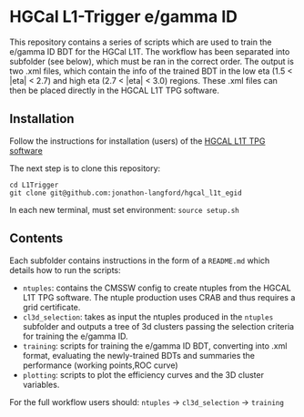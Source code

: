 # HGCal L1-Trigger e/gamma ID
This repository contains a series of scripts which are used to train the e/gamma ID BDT for the HGCal L1T. The workflow has been separated into subfolder (see below), which must be ran in the correct order. The output is two .xml files, which contain the info of the trained BDT in the low eta (1.5 < |eta| < 2.7) and high eta (2.7 < |eta| < 3.0) regions. These .xml files can then be placed directly in the HGCAL L1T TPG software.


## Installation
Follow the instructions for installation (users) of the [HGCAL L1T TPG software](https://twiki.cern.ch/twiki/bin/viewauth/CMS/HGCALTriggerPrimitivesSimulation#Installation_for_users)

The next step is to clone this repository:

```
cd L1Trigger
git clone git@github.com:jonathon-langford/hgcal_l1t_egid
```
In each new terminal, must set environment: `source setup.sh`

## Contents
Each subfolder contains instructions in the form of a `README.md` which details how to run the scripts:

* `ntuples`: contains the CMSSW config to create ntuples from the HGCAL L1T TPG software. The ntuple production uses CRAB and thus requires a grid certificate. 
* `cl3d_selection`: takes as input the ntuples produced in the `ntuples` subfolder and outputs a tree of 3d clusters passing the selection criteria for training the e/gamma ID.
* `training`: scripts for training the e/gamma ID BDT, converting into .xml format, evaluating the newly-trained BDTs and summaries the performance (working points,ROC curve)
* `plotting`: scripts to plot the efficiency curves and the 3D cluster variables.

For the full workflow users should: `ntuples` -> `cl3d_selection` -> `training`

